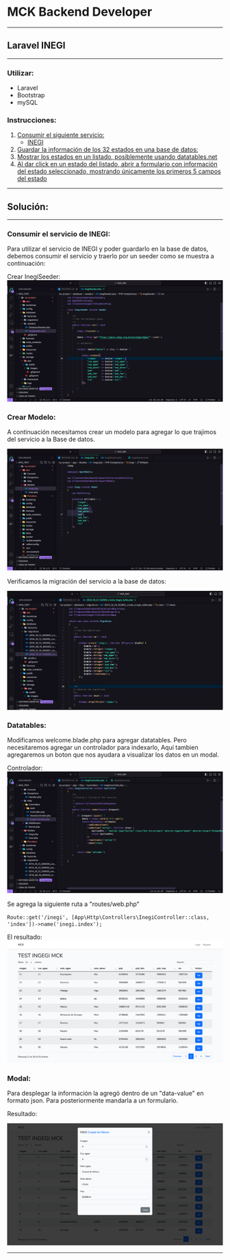 # MCK Backend Developer

***

## Laravel INEGI

***

### Utilizar:
* Laravel
* Bootstrap
* mySQL

### Instrucciones:
1. [Consumir el siguiente servicio:](#paso1)
    * [INEGI](https://gaia.inegi.org.mx/wscatgeo/mgee/) 
2. [Guardar la información de los 32 estados en una base de datos:](#paso2)
3. [Mostrar los estados en un listado, posiblemente usando datatables.net](#paso3)
4. [Al dar click en un estado del listado, abrir a formulario con información del estado seleccionado, mostrando únicamente los primeros 5 campos del estado](#paso4)

***

## Solución:

***

### <a name="paso1">Consumir el servicio de INEGI</a>:

Para utilizar el servicio de INEGI y poder guardarlo en la base de datos, debemos consumir el servicio y traerlo por un seeder como se muestra a continuación:

Crear InegiSeeder:
![Alt text](storage/app/public/images/InegiSeeder.png?raw=true "Consumir el servicio de INEGI")


### <a name="paso2">Crear Modelo</a>:

A continuación  necesitamos crear un modelo para agregar lo que trajimos del servicio a la Base de datos.

![Alt text](storage/app/public/images/inegiModel.png?raw=true "Crear modelo")

Verificamos la migración del servicio a la base de datos:

![Alt text](storage/app/public/images/inegiMigration.png?raw=true "Migración")


### <a name="paso3">Datatables</a>:
Modificamos welcome.blade.php para agregar datatables.
Pero necesitaremos agregar un controlador para indexarlo, Aquí tambien agregaremos un boton que nos ayudara a visualizar los datos en un modal.

Controlador:
![Alt text](storage/app/public/images/inegiController.png?raw=true "Controlador con boton de acción")

Se agrega la siguiente ruta a "routes/web.php"
```
Route::get('/inegi', [App\Http\Controllers\InegiController::class, 'index'])->name('inegi.index');
```

El resultado:
![Alt text](storage/app/public/images/datatables.png?raw=true "Datatables")


### <a name="paso4">Modal</a>:

Para desplegar la información la agregó dentro de un "data-value" en formato json. Para posteriormente mandarla a un formulario.

Resultado:

![Alt text](storage/app/public/images/modal.png?raw=true "Listar tarjetas del usuario")



***
